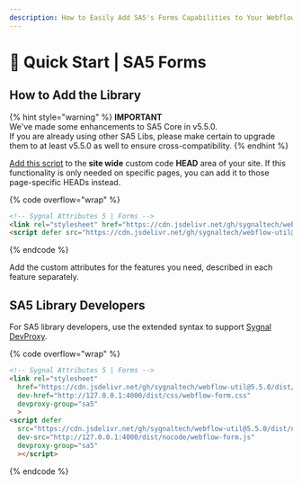 ```yaml
---
description: How to Easily Add SA5's Forms Capabilities to Your Webflow Site
---
```


# 🚀 Quick Start | SA5 Forms



## How to Add the Library <a href="#step-1---add-the-library" id="step-1---add-the-library"></a>

{% hint style="warning" %}
**IMPORTANT** \
We've made some enhancements to SA5 Core in v5.5.0. \
If you are already using other SA5 Libs, please make certain to upgrade them to at least v5.5.0 as well to ensure cross-compatibility.&#x20;
{% endhint %}

[Add this script](../../overview/how-to-add-custom-code.md) to the **site wide** custom code **HEAD** area of your site. If this functionality is only needed on specific pages, you can add it to those page-specific HEADs instead. &#x20;

{% code overflow="wrap" %}
```html
<!-- Sygnal Attributes 5 | Forms --> 
<link rel="stylesheet" href="https://cdn.jsdelivr.net/gh/sygnaltech/webflow-util@5.5.0/dist/css/webflow-form.css"> 
<script defer src="https://cdn.jsdelivr.net/gh/sygnaltech/webflow-util@5.5.0/dist/nocode/webflow-form.js"></script>
```
{% endcode %}

Add the custom attributes for the features you need, described in each feature separately. &#x20;

## SA5 Library Developers

For SA5 library developers, use the extended syntax to support [Sygnal DevProxy](https://engine.sygnal.com/devproxy).&#x20;

{% code overflow="wrap" %}
```html
<!-- Sygnal Attributes 5 | Forms --> 
<link rel="stylesheet" 
  href="https://cdn.jsdelivr.net/gh/sygnaltech/webflow-util@5.5.0/dist/css/webflow-form.css"
  dev-href="http://127.0.0.1:4000/dist/css/webflow-form.css"
  devproxy-group="sa5"
  > 
<script defer 
  src="https://cdn.jsdelivr.net/gh/sygnaltech/webflow-util@5.5.0/dist/nocode/webflow-form.js" 
  dev-src="http://127.0.0.1:4000/dist/nocode/webflow-form.js"
  devproxy-group="sa5"
  ></script>
```
{% endcode %}













